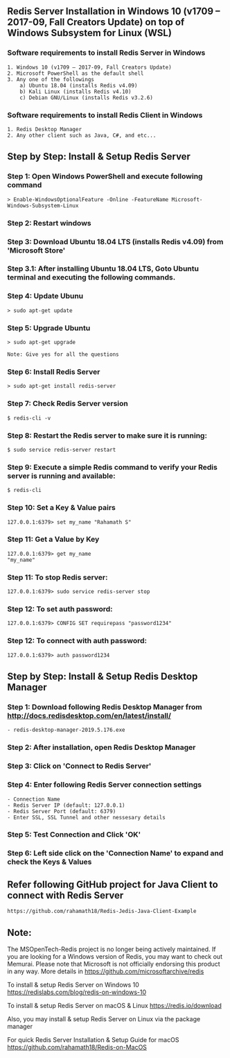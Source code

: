## Redis Server Installation in Windows 10 (v1709 – 2017-09, Fall Creators Update) on top of Windows Subsystem for Linux (WSL)


### Software requirements to install Redis Server in Windows
	1. Windows 10 (v1709 – 2017-09, Fall Creators Update)
	2. Microsoft PowerShell as the default shell
	3. Any one of the followings
		a) Ubuntu 18.04 (installs Redis v4.09)
		b) Kali Linux (installs Redis v4.10)
		c) Debian GNU/Linux (installs Redis v3.2.6)

### Software requirements to install Redis Client in Windows
	1. Redis Desktop Manager
	2. Any other client such as Java, C#, and etc...


## Step by Step: Install & Setup Redis Server

### Step 1: Open Windows PowerShell and execute following command
	> Enable-WindowsOptionalFeature -Online -FeatureName Microsoft-Windows-Subsystem-Linux

### Step 2: Restart windows

### Step 3: Download Ubuntu 18.04 LTS (installs Redis v4.09) from 'Microsoft Store'

### Step 3.1: After installing Ubuntu 18.04 LTS, Goto Ubuntu terminal and executing the following commands.

### Step 4: Update Ubunu
	> sudo apt-get update

### Step 5: Upgrade Ubuntu
	> sudo apt-get upgrade

	Note: Give yes for all the questions

### Step 6: Install Redis Server
	> sudo apt-get install redis-server

### Step 7: Check Redis Server version
	$ redis-cli -v

### Step 8: Restart the Redis server to make sure it is running:
	$ sudo service redis-server restart

### Step 9: Execute a simple Redis command to verify your Redis server is running and available:
	$ redis-cli

### Step 10: Set a Key & Value pairs
	127.0.0.1:6379> set my_name "Rahamath S"

### Step 11: Get a Value by Key
	127.0.0.1:6379> get my_name
	"my_name"

### Step 11: To stop Redis server:
	127.0.0.1:6379> sudo service redis-server stop

### Step 12: To set auth password:
	127.0.0.1:6379> CONFIG SET requirepass "password1234"

### Step 12: To connect with auth password:
	127.0.0.1:6379> auth password1234

## Step by Step: Install & Setup Redis Desktop Manager

### Step 1: Download following Redis Desktop Manager from http://docs.redisdesktop.com/en/latest/install/
	- redis-desktop-manager-2019.5.176.exe

### Step 2: After installation, open Redis Desktop Manager

### Step 3: Click on 'Connect to Redis Server'

### Step 4: Enter following Redis Server connection settings
	- Connection Name
	- Redis Server IP (default: 127.0.0.1)
	- Redis Server Port (default: 6379)
	- Enter SSL, SSL Tunnel and other nessesary details

### Step 5: Test Connection and Click 'OK'

### Step 6: Left side click on the 'Connection Name' to expand and check the Keys & Values


## Refer following GitHub project for Java Client to connect with Redis Server

	https://github.com/rahamath18/Redis-Jedis-Java-Client-Example

## Note:

The MSOpenTech-Redis project is no longer being actively maintained. If you are looking for a Windows version of Redis, you may want to check out Memurai. Please note that Microsoft is not officially endorsing this product in any way. More details in https://github.com/microsoftarchive/redis

To install & setup Redis Server on Windows 10 https://redislabs.com/blog/redis-on-windows-10

To install & setup Redis Server on macOS & Linux https://redis.io/download

Also, you may install & setup Redis Server on Linux via the package manager

For quick Redis Server Installation & Setup Guide for macOS https://github.com/rahamath18/Redis-on-MacOS